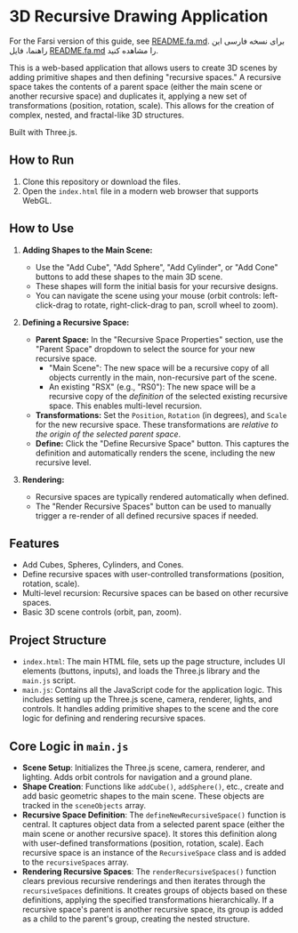 # 3D Recursive Drawing Application

For the Farsi version of this guide, see [README.fa.md](./README.fa.md). برای نسخه فارسی این راهنما، فایل [README.fa.md](./README.fa.md) را مشاهده کنید.

This is a web-based application that allows users to create 3D scenes by adding primitive shapes and then defining "recursive spaces." A recursive space takes the contents of a parent space (either the main scene or another recursive space) and duplicates it, applying a new set of transformations (position, rotation, scale). This allows for the creation of complex, nested, and fractal-like 3D structures.

Built with Three.js.

## How to Run

1.  Clone this repository or download the files.
2.  Open the `index.html` file in a modern web browser that supports WebGL.

## How to Use

1.  **Adding Shapes to the Main Scene:**
    *   Use the "Add Cube", "Add Sphere", "Add Cylinder", or "Add Cone" buttons to add these shapes to the main 3D scene.
    *   These shapes will form the initial basis for your recursive designs.
    *   You can navigate the scene using your mouse (orbit controls: left-click-drag to rotate, right-click-drag to pan, scroll wheel to zoom).

2.  **Defining a Recursive Space:**
    *   **Parent Space:** In the "Recursive Space Properties" section, use the "Parent Space" dropdown to select the source for your new recursive space.
        *   "Main Scene": The new space will be a recursive copy of all objects currently in the main, non-recursive part of the scene.
        *   An existing "RSX" (e.g., "RS0"): The new space will be a recursive copy of the *definition* of the selected existing recursive space. This enables multi-level recursion.
    *   **Transformations:** Set the `Position`, `Rotation` (in degrees), and `Scale` for the new recursive space. These transformations are *relative to the origin of the selected parent space*.
    *   **Define:** Click the "Define Recursive Space" button. This captures the definition and automatically renders the scene, including the new recursive level.

3.  **Rendering:**
    *   Recursive spaces are typically rendered automatically when defined.
    *   The "Render Recursive Spaces" button can be used to manually trigger a re-render of all defined recursive spaces if needed.

## Features

*   Add Cubes, Spheres, Cylinders, and Cones.
*   Define recursive spaces with user-controlled transformations (position, rotation, scale).
*   Multi-level recursion: Recursive spaces can be based on other recursive spaces.
*   Basic 3D scene controls (orbit, pan, zoom).

## Project Structure

*   `index.html`: The main HTML file, sets up the page structure, includes UI elements (buttons, inputs), and loads the Three.js library and the `main.js` script.
*   `main.js`: Contains all the JavaScript code for the application logic. This includes setting up the Three.js scene, camera, renderer, lights, and controls. It handles adding primitive shapes to the scene and the core logic for defining and rendering recursive spaces.

## Core Logic in `main.js`

*   **Scene Setup**: Initializes the Three.js scene, camera, renderer, and lighting. Adds orbit controls for navigation and a ground plane.
*   **Shape Creation**: Functions like `addCube()`, `addSphere()`, etc., create and add basic geometric shapes to the main scene. These objects are tracked in the `sceneObjects` array.
*   **Recursive Space Definition**: The `defineNewRecursiveSpace()` function is central. It captures object data from a selected parent space (either the main scene or another recursive space). It stores this definition along with user-defined transformations (position, rotation, scale). Each recursive space is an instance of the `RecursiveSpace` class and is added to the `recursiveSpaces` array.
*   **Rendering Recursive Spaces**: The `renderRecursiveSpaces()` function clears previous recursive renderings and then iterates through the `recursiveSpaces` definitions. It creates groups of objects based on these definitions, applying the specified transformations hierarchically. If a recursive space's parent is another recursive space, its group is added as a child to the parent's group, creating the nested structure.

